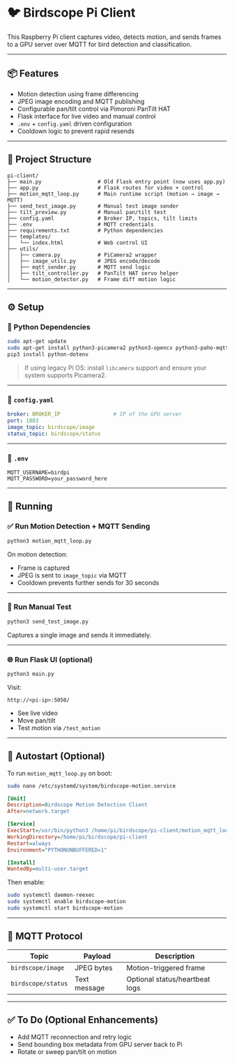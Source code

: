 # 🐦 Birdscope Pi Client

This Raspberry Pi client captures video, detects motion, and sends frames to a GPU server over MQTT for bird detection and classification.

---

## 📦 Features

- Motion detection using frame differencing
- JPEG image encoding and MQTT publishing
- Configurable pan/tilt control via Pimoroni PanTilt HAT
- Flask interface for live video and manual control
- `.env` + `config.yaml` driven configuration
- Cooldown logic to prevent rapid resends

---

## 📁 Project Structure

```
pi-client/
├── main.py                  # Old Flask entry point (now uses app.py)
├── app.py                   # Flask routes for video + control
├── motion_mqtt_loop.py      # Main runtime script (motion → image → MQTT)
├── send_test_image.py       # Manual test image sender
├── tilt_preview.py          # Manual pan/tilt test
├── config.yaml              # Broker IP, topics, tilt limits
├── .env                     # MQTT credentials
├── requirements.txt         # Python dependencies
├── templates/
│   └── index.html           # Web control UI
├── utils/
│   ├── camera.py            # PiCamera2 wrapper
│   ├── image_utils.py       # JPEG encode/decode
│   ├── mqtt_sender.py       # MQTT send logic
│   ├── tilt_controller.py   # PanTilt HAT servo helper
│   └── motion_detector.py   # Frame diff motion logic
```

---

## ⚙️ Setup

### 🐍 Python Dependencies

```bash
sudo apt-get update
sudo apt-get install python3-picamera2 python3-opencv python3-paho-mqtt python3-yaml
pip3 install python-dotenv
```

> If using legacy Pi OS: install `libcamera` support and ensure your system supports Picamera2.

---

### 📄 `config.yaml`

```yaml
broker: BROKER_IP                 # IP of the GPU server
port: 1883
image_topic: birdscope/image
status_topic: birdscope/status
```

---

### 🔐 `.env`

```env
MQTT_USERNAME=birdpi
MQTT_PASSWORD=your_password_here
```

---

## 🚀 Running

### ✅ Run Motion Detection + MQTT Sending

```bash
python3 motion_mqtt_loop.py
```

On motion detection:
- Frame is captured
- JPEG is sent to `image_topic` via MQTT
- Cooldown prevents further sends for 30 seconds

---

### 🧪 Run Manual Test

```bash
python3 send_test_image.py
```

Captures a single image and sends it immediately.

---

### 🌐 Run Flask UI (optional)

```bash
python3 main.py
```

Visit:

```
http://<pi-ip>:5050/
```

- See live video
- Move pan/tilt
- Test motion via `/test_motion`

---

## 🔁 Autostart (Optional)

To run `motion_mqtt_loop.py` on boot:

```bash
sudo nano /etc/systemd/system/birdscope-motion.service
```

```ini
[Unit]
Description=Birdscope Motion Detection Client
After=network.target

[Service]
ExecStart=/usr/bin/python3 /home/pi/birdscope/pi-client/motion_mqtt_loop.py
WorkingDirectory=/home/pi/birdscope/pi-client
Restart=always
Environment="PYTHONUNBUFFERED=1"

[Install]
WantedBy=multi-user.target
```

Then enable:

```bash
sudo systemctl daemon-reexec
sudo systemctl enable birdscope-motion
sudo systemctl start birdscope-motion
```

---

## 📡 MQTT Protocol

| Topic             | Payload           | Description                    |
|------------------|-------------------|--------------------------------|
| `birdscope/image` | JPEG bytes        | Motion-triggered frame         |
| `birdscope/status` | Text message     | Optional status/heartbeat logs |

---

## ✅ To Do (Optional Enhancements)

- Add MQTT reconnection and retry logic
- Send bounding box metadata from GPU server back to Pi
- Rotate or sweep pan/tilt on motion

